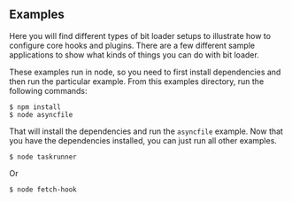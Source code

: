 ## Examples

Here you will find different types of bit loader setups to illustrate how to configure core hooks and plugins. There are a few different sample applications to show what kinds of things you can do with bit loader.

These examples run in node, so you need to first install dependencies and then run the particular example.  From this examples directory, run the following commands:

```
$ npm install
$ node asyncfile
```

That will install the dependencies and run the `asyncfile` example.  Now that you have the dependencies installed, you can just run all other examples.

```
$ node taskrunner
```

Or

```
$ node fetch-hook
```
